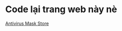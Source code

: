 # Code lại trang web này nè
[Antivirus Mask Store](https://mobirise.com/extensions/curem4/mask-store/)